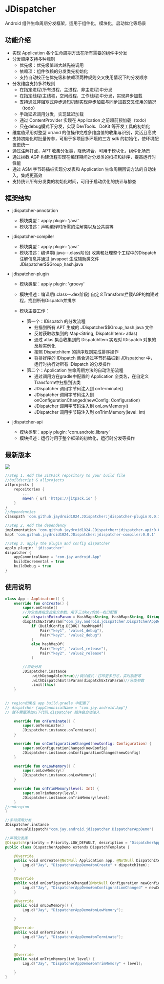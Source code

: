 # JDispatcher
Android 组件生命周期分发框架，适用于组件化，模块化，启动优化等场景


## 功能介绍

- 实现 Application 各个生命周期方法在所有需要的组件中分发
- 分发顺序支持多种规则
  - 优先级：优先级值越大越先被调用
  - 依赖项：组件依赖的分发类先初始化
  - 支持自动校正在优先级和依赖项两种规则交叉使用情况下的分发顺序
- 分发维度支持多种规则
  - 在指定进程(所有进程，主进程，非主进程)中分发
  - 在指定线程(主线程，空闲线程，工作线程)中分发，实现异步加载
  - 支持通过非阻塞式异步通知机制实现异步加载与同步加载交叉使用的情况（todo）
  - 手动延迟调用分发，实现延迟加载
  - 通过 ContentProvider 实现在 Application 之前超前预加载（todo）
  - 只在debug模式下分发，实现 DevTools、DoKit 等开发工具的初始化
- 维度值采用对整型 or/and 的位操作完成多维度值的收集与识别，灵活且高效
- 支持初始化时批量传参，可用于多项目多环境的三方 sdk 的初始化，使环境配置更统一
- 通过注解打点，APT 收集分发类，降低耦合，可用于模块化，组件化场景
- 通过拦截 AGP 构建流程实现在编译期间对分发类的扫描和排序，提高运行时性能
- 通过 ASM 字节码插桩实现分发表和 Application  生命周期回调方法的自动注入，集成更高效
- 支持统计所有分发类的初始化时间，可用于启动优化的统计与排查



## 框架结构

- jdispatcher-annotation
  - 模块类型：apply plugin: 'java'
  - 模块描述：声明编译时所需的注解类以及公共类等

- jdispatcher-compiler
  - 模块类型：apply plugin: 'java'
  - 模块描述：编译期(.java--.class阶段) 收集和处理整个工程中的Dispatch注解信息并通过 javapoet 生成辅助类文件 JDispatcher$$Group_hash.java 

- jdispatcher-plugin

  - 模块类型：apply plugin: 'groovy'

  - 模块描述：编译期(.class--.dex阶段) 自定义Transform拦截AGP的构建过程，找到所有Dispatch并排序

  - 模块主要工作：
    - 第一个：IDispatch 的分发流程
      - 扫描到所有 APT 生成的 JDispatcher$$Group_hash.java 文件
      - 反射获取收集到的 Map<String, DispatchItem> atlas)
      - 通过 atlas 集合收集到的 DispatchItem 实现对 IDispatch 对象的反射实例化
      - 按照 DispatchItem 的排序规则完成排序操作
      - 将排好序的 IDispatch 集合通过字节码插桩到 JDispatcher 中，运行时执行对所有 IDispatch 的分发操作
    - 第二个：Application 生命周期方法的自动注册流程
      - 通过调用方在gradle中配置的 Application 全类名，在自定义Transform中扫描到该类
      - JDispatcher 调用字节码注入到 onTerminate()
      - JDispatcher 调用字节码注入到 onConfigurationChanged(newConfig: Configuration)
      - JDispatcher 调用字节码注入到 onLowMemory()
      - JDispatcher 调用字节码注入到 onTrimMemory(level: Int)
- jdispatcher-api
  - 模块类型：apply plugin: 'com.android.library'
  - 模块描述：运行时用于整个框架的初始化，运行时分发等操作



## 最新版本

[![](https://jitpack.io/v/jaydroid1024/JDispatcher.svg)](https://jitpack.io/#jaydroid1024/JDispatcher)

```groovy
//Step 1. Add the JitPack repository to your build file
//buildscript & allprojects
allprojects {
    repositories {
        ...
        maven { url 'https://jitpack.io' }
    }
}
//dependencies
classpath 'com.github.jaydroid1024.JDispatcher:jdispatcher-plugin:0.0.1'

//Step 2. Add the dependency
implementation 'com.github.jaydroid1024.JDispatcher:jdispatcher-api:0.0.1'
kapt 'com.github.jaydroid1024.JDispatcher:jdispatcher-compiler:0.0.1'

//Step 3. apply the plugin and config dispatcher
apply plugin: 'jdispatcher'
dispatcher {
    appCanonicalName = "com.jay.android.App"
    buildIncremental = true
    buildDebug = true
}

```



## 使用说明

```kotlin
class App : Application() {
    override fun onCreate() {
        super.onCreate()
        //为分发类指定自定义参数，用于三方key的统一收口配置
        val dispatchExtraParam = HashMap<String, HashMap<String, String>>()
        dispatchExtraParam["com.jay.android.jdispatcher.DispatcherAppDemo"] =
            if (BuildConfig.DEBUG) hashMapOf(
                Pair("key1", "value1_debug"),
                Pair("key2", "value2_debug")
            )
            else hashMapOf(
                Pair("key1", "value1_release"),
                Pair("key2", "value2_release")
            )

        //自动分发
        JDispatcher.instance
            .withDebugAble(true)//调试模式：打印更多日志，实时刷新等
            .withDispatchExtraParam(dispatchExtraParam)//分发参数
            .init(this)
    }
  
  
// region如果在 app build.gradle 中配置了
// dispatcher {appCanonicalName = "com.jay.android.App"}
// 就不需要添加以下代码,dispatcher 插件会自动注入

    override fun onTerminate() {
        super.onTerminate()
        JDispatcher.instance.onTerminate()
    }

    override fun onConfigurationChanged(newConfig: Configuration) {
        super.onConfigurationChanged(newConfig)
        JDispatcher.instance.onConfigurationChanged(newConfig)
    }

    override fun onLowMemory() {
        super.onLowMemory()
        JDispatcher.instance.onLowMemory()
    }

    override fun onTrimMemory(level: Int) {
        super.onTrimMemory(level)
        JDispatcher.instance.onTrimMemory(level)
    }
//endregion
}
```



```kotlin
//手动调用分发
JDispatcher.instance
    .manualDispatch("com.jay.android.jdispatcher.DispatcherAppDemo")
```




```kotlin
//声明分发类
@Dispatch(priority = Priority.LOW_DEFAULT, description = "DispatcherAppDemo")
public class DispatcherAppDemo extends DispatchTemplate {

    @Override
    public void onCreate(@NotNull Application app, @NotNull DispatchItem dispatchItem) {
        Log.d("Jay", "DispatcherAppDemo#onCreate" + dispatchItem);
    }

    @Override
    public void onConfigurationChanged(@NotNull Configuration newConfig) {
        Log.d("Jay", "DispatcherAppDemo#onConfigurationChanged" + newConfig);
    }

    @Override
    public void onLowMemory() {
        Log.d("Jay", "DispatcherAppDemo#onLowMemory");

    }

    @Override
    public void onTerminate() {
        Log.d("Jay", "DispatcherAppDemo#onTerminate");

    }

    @Override
    public void onTrimMemory(int level) {
        Log.d("Jay", "DispatcherAppDemo#onTrimMemory" + level);

    }
}
```

